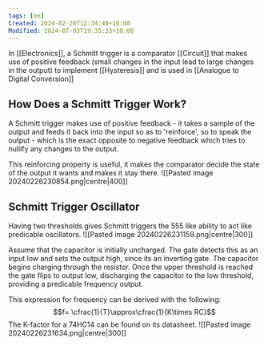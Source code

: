 ```yaml
---
tags: [ee]
Created: 2024-02-26T12:34:40+10:00
Modified: 2024-07-03T19:35:33+10:00
---
```

In [[Electronics]], a Schmitt trigger is a comparator [[Circuit]] that makes use of positive feedback (small changes in the input lead to large changes in the output) to implement [[Hysteresis]] and is used in [[Analogue to Digital Conversion]]

## How Does a Schmitt Trigger Work?
A Schmitt trigger makes use of positive feedback - it takes a sample of the output and feeds it back into the input so as to 'reinforce', so to speak the output - which is the exact opposite to negative feedback which tries to nullify any changes to the output.

This reinforcing property is useful, it makes the comparator decide the state of the output it wants and makes it stay there.
![[Pasted image 20240226230854.png|centre|400]]
## Schmitt Trigger Oscillator
Having two thresholds gives Schmitt triggers the 555 like ability to act like predicable oscillators.
![[Pasted image 20240226231159.png|centre|300]]

Assume that the capacitor is initially uncharged. The gate detects this as an input low and sets the output high, since its an inverting gate. The capacitor begins charging through the resistor. Once the upper threshold is reached the gate flips to output low, discharging the capacitor to the low threshold, providing a predicable frequency output.

This expression for frequency can be derived with the following:
$$f= \cfrac{1}{T}\approx\cfrac{1}{K\times RC}$$
The K-factor for a 74HC14 can be found on its datasheet.
![[Pasted image 20240226231634.png|centre|300]]
